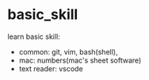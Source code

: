 # basic_skill
learn basic skill: 
* common: git, vim, bash(shell), 
* mac: numbers(mac's sheet software)
* text reader: vscode
